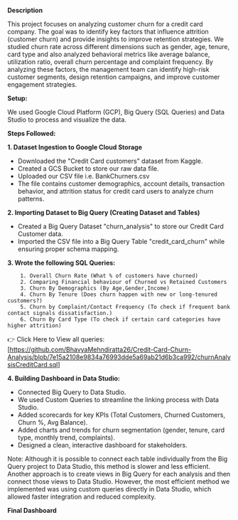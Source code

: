 **Description**

This project focuses on analyzing customer churn for a credit card company. The goal was to identify key factors that influence attrition (customer churn) and provide insights
to improve retention strategies. We studied churn rate across different dimensions such as gender, age, tenure, card type and also analyzed behavioral metrics like 
average balance, utilization ratio, overall churn percentage and complaint frequency. By analyzing these factors, the management team can identify high-risk customer segments, design retention
campaigns, and improve customer engagement strategies.

**Setup:**

We used Google Cloud Platform (GCP), Big Query (SQL Queries) and Data Studio to process and visualize the data.

**Steps Followed:**

**1. Dataset Ingestion to Google Cloud Storage**

   - Downloaded the "Credit Card customers" dataset from Kaggle.
   - Created a GCS Bucket to store our raw data file.
   - Uploaded our CSV file i.e. BankChurners.csv
   - The file contains customer demographics, account details, transaction behavior, and attrition status for credit card users to analyze churn patterns.

**2. Importing Dataset to Big Query (Creating Dataset and Tables)**

   - Created a Big Query Dataset "churn_analysis" to store our Credit Card Customer data.
   - Imported the CSV file into a Big Query Table "credit_card_churn" while ensuring proper schema mapping.

**3. Wrote the following SQL Queries:**
     
        1. Overall Churn Rate (What % of customers have churned)
        2. Comparing Financial behaviour of Churned vs Retained Customers
        3. Churn By Demographics (By Age,Gender,Income)
        4. Churn By Tenure (Does churn happen with new or long-tenured customers?)
        5. Churn by Complaint/Contact Frequency (To check if frequent bank contact signals dissatisfaction.)
        6. Churn By Card Type (To check if certain card categories have higher attrition)

👉 Click Here to View all queries: [https://github.com/BhavyaMehndiratta26/Credit-Card-Churn-Analysis/blob/7e15a2108e9834a76993dde5a69ab21d6b3ca992/churnAnalysisCreditCard.sql]

**4. Building Dashboard in Data Studio:**

   - Connected Big Query to Data Studio.
   - We used Custom Queries to streamline the linking process with Data Studio.
   - Added scorecards for key KPIs (Total Customers, Churned Customers, Churn %, Avg Balance).
   - Added charts and trends for churn segmentation (gender, tenure, card type, monthly trend, complaints).
   - Designed a clean, interactive dashboard for stakeholders.

Note: Although it is possible to connect each table individually from the Big Query project to Data Studio, this method is slower and less efficient. 
Another approach is to create views in Big Query for each analysis and then connect those views to Data Studio. However, the most efficient method we implemented was 
using custom queries directly in Data Studio, which allowed faster integration and reduced complexity.

**Final Dashboard**

